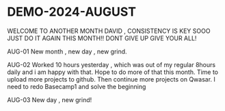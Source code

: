# DEMO-2024-AUGUST
WELCOME TO ANOTHER MONTH DAVID , CONSISTENCY IS KEY SOOO JUST DO IT AGAIN THIS MONTH!!
DONT GIVE UP GIVE YOUR ALL!

AUG-01
New month , new day , new grind.

AUG-02
Worked 10 hours yesterday , which was out of my regular 8hours daily and i am happy with that.
Hope to do more of that this month.
Time to upload more projects to github.
Then continue more projects on Qwasar.
I need to redo Basecamp1 and solve the beginning 

AUG-03
New day , new grind!
